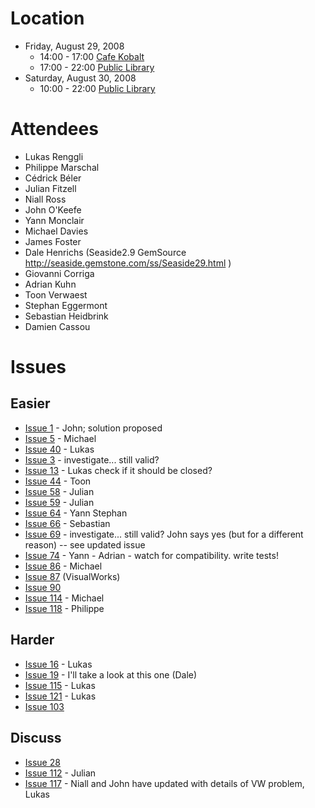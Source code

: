 # Location #

  * Friday, August 29, 2008
    * 14:00 - 17:00 [Cafe Kobalt](http://www.cafekobalt.nl/location_en.htm)
    * 17:00 - 22:00 [Public Library](http://www.oba.nl/)
  * Saturday, August 30, 2008
    * 10:00 - 22:00 [Public Library](http://www.oba.nl/)

# Attendees #

  * Lukas Renggli
  * Philippe Marschal
  * Cédrick Béler
  * Julian Fitzell
  * Niall Ross
  * John O'Keefe
  * Yann Monclair
  * Michael Davies
  * James Foster
  * Dale Henrichs (Seaside2.9 GemSource http://seaside.gemstone.com/ss/Seaside29.html )
  * Giovanni Corriga
  * Adrian Kuhn
  * Toon Verwaest
  * Stephan Eggermont
  * Sebastian Heidbrink
  * Damien Cassou

# Issues #

## Easier ##

  * [Issue 1](https://code.google.com/p/seaside/issues/detail?id=1) - John; solution proposed
  * [Issue 5](https://code.google.com/p/seaside/issues/detail?id=5) - Michael
  * [Issue 40](https://code.google.com/p/seaside/issues/detail?id=40) - Lukas
  * [Issue 3](https://code.google.com/p/seaside/issues/detail?id=3) - investigate... still valid?
  * [Issue 13](https://code.google.com/p/seaside/issues/detail?id=13) - Lukas check if it should be closed?
  * [Issue 44](https://code.google.com/p/seaside/issues/detail?id=44) - Toon
  * [Issue 58](https://code.google.com/p/seaside/issues/detail?id=58) - Julian
  * [Issue 59](https://code.google.com/p/seaside/issues/detail?id=59) - Julian
  * [Issue 64](https://code.google.com/p/seaside/issues/detail?id=64) - Yann Stephan
  * [Issue 66](https://code.google.com/p/seaside/issues/detail?id=66) - Sebastian
  * [Issue 69](https://code.google.com/p/seaside/issues/detail?id=69) - investigate... still valid?  John says yes (but for a different reason) -- see updated issue
  * [Issue 74](https://code.google.com/p/seaside/issues/detail?id=74) - Yann - Adrian - watch for compatibility. write tests!
  * [Issue 86](https://code.google.com/p/seaside/issues/detail?id=86) - Michael
  * [Issue 87](https://code.google.com/p/seaside/issues/detail?id=87) (VisualWorks)
  * [Issue 90](https://code.google.com/p/seaside/issues/detail?id=90)
  * [Issue 114](https://code.google.com/p/seaside/issues/detail?id=114) - Michael
  * [Issue 118](https://code.google.com/p/seaside/issues/detail?id=118) - Philippe

## Harder ##
  * [Issue 16](https://code.google.com/p/seaside/issues/detail?id=16) - Lukas
  * [Issue 19](https://code.google.com/p/seaside/issues/detail?id=19) - I'll take a look at this one (Dale)
  * [Issue 115](https://code.google.com/p/seaside/issues/detail?id=115) - Lukas
  * [Issue 121](https://code.google.com/p/seaside/issues/detail?id=121) - Lukas
  * [Issue 103](https://code.google.com/p/seaside/issues/detail?id=103)

## Discuss ##
  * [Issue 28](https://code.google.com/p/seaside/issues/detail?id=28)
  * [Issue 112](https://code.google.com/p/seaside/issues/detail?id=112) - Julian
  * [Issue 117](https://code.google.com/p/seaside/issues/detail?id=117) - Niall and John have updated with details of VW problem, Lukas

